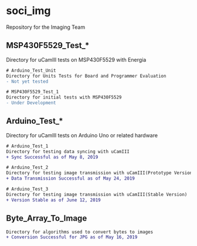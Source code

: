 # soci_img
Repository for the Imaging Team

## MSP430F5529_Test_*
Directory for uCamIII tests on MSP430F5529 with Energia

```diff
# Arduino_Test_Unit
Directory for Units Tests for Board and Programmer Evaluation
- Not yet tested
```

```diff
# MSP430F5529_Test_1
Directory for initial tests with MSP430F5529
- Under Development
```

## Arduino_Test_*
Directory for uCamIII tests on Arduino Uno or related hardware

```diff
# Arduino_Test_1
Directory for testing data syncing with uCamIII
+ Sync Successful as of May 8, 2019
```

```diff
# Arduino_Test_2
Directory for testing image transmission with uCamIII(Prototype Version)
+ Data Transmission Successful as of May 24, 2019
```

```diff
# Arduino_Test_3
Directory for testing image transmission with uCamIII(Stable Version)
+ Version Stable as of June 12, 2019
```

## Byte_Array_To_Image
```diff
Directory for algorithms used to convert bytes to images
+ Conversion Successful for JPG as of May 16, 2019
```
